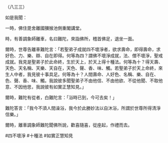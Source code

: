 （八三三）

如是我聞：

一時，佛住毘舍離國獼猴池側重閣講堂。

時，有善調象師離車，名曰難陀，來詣佛所，稽首佛足，退坐一面。

爾時，世尊告離車難陀言：「若聖弟子成就四不壞淨者，欲求壽命，即得壽命，求好色、力、樂、辯、自在即得。何等為四？謂佛不壞淨成就，法、僧不壞淨，聖戒成就。我見是聖弟子於此命終，生於天上，於天上得十種法。何等為十？得天壽、天色、天名稱、天樂、天自在，天色、聲、香、味、觸。若聖弟子於天上命終，來生人中者，我見彼十事具足。何等為十？人間壽命、人好色、名稱、樂、自在、色、聲、香、味、觸。我說彼多聞聖弟子不由他信、不由他欲、不從他聞、不取他意、不因他思，我說彼有如實正慧知見。」

爾時，難陀有從者，白難陀言：「浴時已到，今可去矣！」

難陀答言：「我今不須人間澡浴，我今於此勝妙法以自沐浴，所謂於世尊所得清淨信樂。」

爾時，離車調象師難陀聞佛所說，歡喜隨喜，從座起，作禮而去。





#四不壞淨
#十種法
#如實正慧知見
